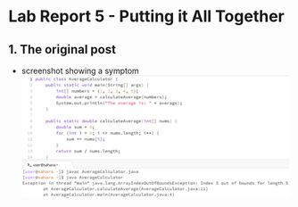 # Lab Report 5 - Putting it All Together
## 1. The original post
- screenshot showing a symptom
  ![Image](screenshot-of-symptom.png)<br />

